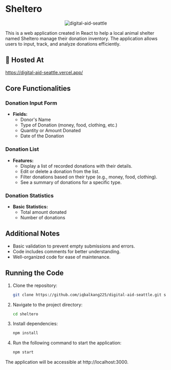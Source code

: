 # Sheltero

<p align="center">
<img src="https://socialify.git.ci/iqbalkang225/digital-aid-seattle/image?language=1&name=1&owner=1&pattern=Plus&theme=Light" alt="digital-aid-seattle" />
</p>

This is a web application created in React to help a local animal shelter named Sheltero manage their donation inventory. The application allows users to input, track, and analyze donations efficiently.

<h2>🚀 Hosted At</h2>

https://digital-aid-seattle.vercel.app/

## Core Functionalities

### Donation Input Form

- **Fields:**
  - Donor's Name
  - Type of Donation (money, food, clothing, etc.)
  - Quantity or Amount Donated
  - Date of the Donation

### Donation List

- **Features:**
  - Display a list of recorded donations with their details.
  - Edit or delete a donation from the list.
  - Filter donations based on their type (e.g., money, food, clothing).
  - See a summary of donations for a specific type.

### Donation Statistics

- **Basic Statistics:**
  - Total amount donated
  - Number of donations

## Additional Notes

- Basic validation to prevent empty submissions and errors.
- Code includes comments for better understanding.
- Well-organized code for ease of maintenance.

## Running the Code

1. Clone the repository:

   ```bash
   git clone https://github.com/iqbalkang225/digital-aid-seattle.git sheltero

2. Navigate to the project directory:

    ```bash
    cd sheltero

3. Install dependencies:

   ```bash
   npm install

4. Run the following command to start the application:

    ```bash
    npm start

The application will be accessible at http://localhost:3000.
